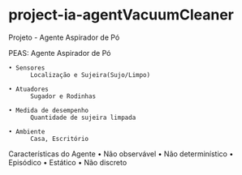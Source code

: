 # project-ia-agentVacuumCleaner
Projeto - Agente Aspirador de Pó


PEAS: Agente Aspirador de Pó

    • Sensores
          Localização e Sujeira(Sujo/Limpo)
          
    • Atuadores
          Sugador e Rodinhas
          
    • Medida de desempenho
          Quantidade de sujeira limpada
          
    • Ambiente
          Casa, Escritório


Características do Agente
    • Não observável
    • Não determinístico
    • Episódico
    • Estático
    • Não discreto
